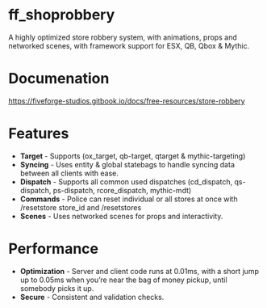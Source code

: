 # ff_shoprobbery
A highly optimized store robbery system, with animations, props and networked scenes, with framework support for ESX, QB, Qbox & Mythic.

# Documenation
https://fiveforge-studios.gitbook.io/docs/free-resources/store-robbery

# Features
* **Target** - Supports (ox_target, qb-target, qtarget & mythic-targeting)
* **Syncing** - Uses entity & global statebags to handle syncing data between all clients with ease.
* **Dispatch** - Supports all common used dispatches (cd_dispatch, qs-dispatch, ps-dispatch, rcore_dispatch, mythic-mdt)
* **Commands** - Police can reset individual or all stores at once with /resetstore store_id and /resetstores
* **Scenes** - Uses networked scenes for props and interactivity.

# Performance
* **Optimization** - Server and client code runs at 0.01ms, with a short jump up to 0.05ms when you’re near the bag of money pickup, until somebody picks it up.
* **Secure** - Consistent and validation checks.
